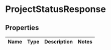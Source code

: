 # ProjectStatusResponse

## Properties
Name | Type | Description | Notes
------------ | ------------- | ------------- | -------------
